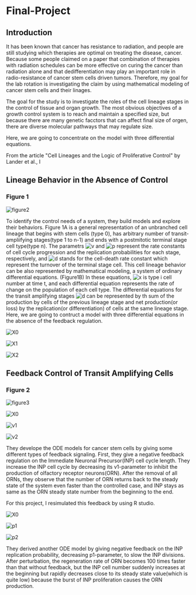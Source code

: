 # Final-Project
## Introduction
It has been known that cancer has resistance to radiation, and people are still studying which therapies are optimal on treating the disease, cancer. Because some people claimed on a paper that combination of therapies with radiation schedules can be more effective on curing the cancer than radiation alone and that dedifferentiation may play an important role in radio-resistance of cancer stem cells driven tumors. Therefore, my goal for the lab rotation is investigating the claim by using mathematical modeling of cancer stem cells and their linages.


The goal for the study is to investigate the roles of the cell lineage stages in the control of tissue and organ growth. The most obvious objectives of a growth control system is to reach and maintain a specified size, but because there are many genetic facctors that can affect final size of orgen, there are diverse molecular pathways that may regulate size. 



Here, we are going to concentrate on the model with three differential equations.



From the article "Cell Lineages and the Logic of Proliferative Control" by Lander et al., I   
## Lineage Behavior in the Absence of Control
### Figure 1
![figure2](https://journals.plos.org/plosbiology/article/figure/image?size=medium&id=info:doi/10.1371/journal.pbio.1000015.g002)

To identify the control needs of a system, they build models and explore their behaviors. Figure 1A is a general representation of an unbranched cell lineage that begins with stem cells (type 0), has arbitrary number of transit-ampliifying stages(type 1 to n-1) and ends with a postmitotic terminal stage cell type(type n). The parametrs ![v](https://latex.codecogs.com/gif.latex?\dpi{120}&space;v_i) and ![p](https://latex.codecogs.com/gif.latex?\dpi{120}&space;p_i) represent the rate constants of cell cycle progression and the replication probabilities for each stage, respectively, and ![d](https://latex.codecogs.com/gif.latex?\dpi{120}&space;d) stands for the cell-death rate constant which represent the turnover of the terminal stage cell. This cell lineage behavior can be also represented by mathematical modeling, a system of ordinary differential equations. (Figure1B) In these equations, ![x](https://latex.codecogs.com/gif.latex?\dpi{120}&space;X_i) is type i cell number at time t, and each differential equation represents the rate of change on the population of each cell type. The differential equations for the transit amplifying stages ![d](https://latex.codecogs.com/gif.latex?\dpi{120}&space;X_1'(t),...X_{n-1}'(t)) can be represented by th sum of the production by cells of the previous lineage stage and net production(or loss) by the replication(or differentiation) of cells at the same lineage stage. Here, we are going to contruct a model with three differential equations in the absence of the feedback regulation.

![X0](https://latex.codecogs.com/gif.latex?\dpi{120}&space;$X_0'(t)=(2p_0-1)v_0X_0(t),$)

![X1](https://latex.codecogs.com/gif.latex?\dpi{120}&space;$X_1'(t)=2(1-p_0)v_0X_0(t)&plus;(2p_1-1)v_1X_1(t),$)

![X2](https://latex.codecogs.com/gif.latex?\dpi{120}&space;$X_2'(t)=2(1-p_1)v_1X_1(t)-dX_2(t)$)

## Feedback Control of Transit Amplifying Cells
### Figure 2
![figure3](https://journals.plos.org/plosbiology/article/figure/image?size=medium&id=info:doi/10.1371/journal.pbio.1000015.g003)  


![X0](https://latex.codecogs.com/gif.latex?\dpi{120}&space;$X_0'(t)=(2p_0-1)v_0X_0(t),$)

![v1](https://latex.codecogs.com/gif.latex?\dpi{120}&space;X_1'(t)=2(1-p_0)v_0X_0(t)&plus;(2p_1-1)\frac{v_1}{1&plus;hX_2(t)}X_1(t),)

![v2](https://latex.codecogs.com/gif.latex?\dpi{120}&space;X_2'(t)=2(1-p_1)\frac{v_1}{1&plus;hX_2(t)}X_1(t)-dX_2(t))


They develope the ODE models for cancer stem cells by giving some different types of feedback signaling. First, they give a negative feedback regulation on the Immediate Neuronal Precursor(INP) cell cycle length. They increase the INP cell cycle by decreasing its v1-parameter to inhibit the production of olfactory receptor neurons(ORN). After the removal of all ORNs, they observe that the number of ORN returns back to the steady state of the system even faster than the controlled case, and INP stays as same as the ORN steady state number from the beginning to the end. 

For this project, I resimulated this feedback by using R studio. 



![X0](https://latex.codecogs.com/gif.latex?\dpi{120}&space;$X_0'(t)=(2p_0-1)v_0X_0(t),$)

![p1](https://latex.codecogs.com/gif.latex?\dpi{120}&space;X_1'(t)=2(1-p_0)v_0X_0(t)&plus;(2\frac{p_1}{1&plus;gX_2(t)}-1)v_1X_1(t),)

![p2](https://latex.codecogs.com/gif.latex?\dpi{120}&space;X_2'(t)=2(1-\frac{p_1}{1&plus;gX_2(t)})v_1X_1(t)-dX_2(t))

They derived another ODE model by giving negative feedback on the INP replication probability, decreasing p1-parameter, to slow the INP divisions. After perturbation, the regeneration rate of ORN becomes 100 times faster than that without feedback, but the INP cell number suddenly increases at the beginning but rapidly decreases close to its steady state value(which is quite low) because the burst of INP proliferation causes the ORN production. 



